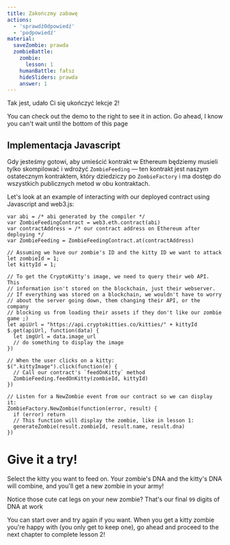 ```yaml
---
title: Zakończmy zabawę
actions:
  - 'sprawdźOdpowiedź'
  - 'podpowiedź'
material:
  saveZombie: prawda
  zombieBattle:
    zombie:
      lesson: 1
    humanBattle: fałsz
    hideSliders: prawda
    answer: 1
---
```

Tak jest, udało Ci się ukończyć lekcje 2!

You can check out the demo to the right to see it in action. Go ahead, I know you can't wait until the bottom of this page 

## Implementacja Javascript

Gdy jesteśmy gotowi, aby umieścić kontrakt w Ethereum będziemy musieli tylko skompilować i wdrożyć `ZombieFeeding` — ten kontrakt jest naszym ostatecznym kontraktem, który dziedziczy po `ZombieFactory` i ma dostęp do wszystkich publicznych metod w obu kontraktach.

Let's look at an example of interacting with our deployed contract using Javascript and web3.js:

    var abi = /* abi generated by the compiler */
    var ZombieFeedingContract = web3.eth.contract(abi)
    var contractAddress = /* our contract address on Ethereum after deploying */
    var ZombieFeeding = ZombieFeedingContract.at(contractAddress)
    
    // Assuming we have our zombie's ID and the kitty ID we want to attack
    let zombieId = 1;
    let kittyId = 1;
    
    // To get the CryptoKitty's image, we need to query their web API. This
    // information isn't stored on the blockchain, just their webserver.
    // If everything was stored on a blockchain, we wouldn't have to worry
    // about the server going down, them changing their API, or the company 
    // blocking us from loading their assets if they don't like our zombie game ;)
    let apiUrl = "https://api.cryptokitties.co/kitties/" + kittyId
    $.get(apiUrl, function(data) {
      let imgUrl = data.image_url
      // do something to display the image
    })
    
    // When the user clicks on a kitty:
    $(".kittyImage").click(function(e) {
      // Call our contract's `feedOnKitty` method
      ZombieFeeding.feedOnKitty(zombieId, kittyId)
    })
    
    // Listen for a NewZombie event from our contract so we can display it:
    ZombieFactory.NewZombie(function(error, result) {
      if (error) return
      // This function will display the zombie, like in lesson 1:
      generateZombie(result.zombieId, result.name, result.dna)
    })
    

# Give it a try!

Select the kitty you want to feed on. Your zombie's DNA and the kitty's DNA will combine, and you'll get a new zombie in your army!

Notice those cute cat legs on your new zombie? That's our final `99` digits of DNA at work 

You can start over and try again if you want. When you get a kitty zombie you're happy with (you only get to keep one), go ahead and proceed to the next chapter to complete lesson 2!